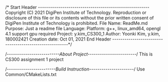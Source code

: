 /* Start Header -------------------------------------------------------
Copyright (C) 2021 DigiPen Institute of Technology.
Reproduction or disclosure of this file or its contents without the prior written
consent of DigiPen Institute of Technology is prohibited.
File Name: ReadMe.md
Purpose: Just a readme file
Language: 
Platform: g++, linux_amd64, opengl 4.1 support gpu required
Project: y.kim_CS300_1
Author: Yoonki Kim, y.kim, 180002421 
Creation date: Oct 01, 2021
End Header --------------------------------------------------------*/

/*--------------------------About Project------------------------*/
This is CS300 assignment 1 project

/*------------------------Build Instruction----------------------*/
Use Common/CMakeLists.txt


